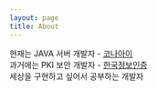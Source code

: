```yaml
---
layout: page
title: About
---
```


<p class="message">
  현재는 JAVA 서버 개발자 - <a href="http://www.konacard.co.kr/">코나아이</a><br>
  과거에는 PKI 보안 개발자 - <a href="https://www.signgate.com/main.sg">한국정보인증</a><br>
  세상을 구현하고 싶어서 공부하는 개발자<br>
</p>
